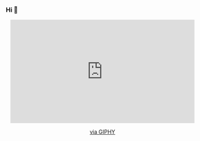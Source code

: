 ### Hi 👋

<div id="header" align="center">
  <iframe src="https://giphy.com/embed/26gspipWnu59srmM0" width="480" height="270" frameBorder="0" class="giphy-embed" allowFullScreen></iframe><p><a href="https://giphy.com/gifs/cute-animals-26gspipWnu59srmM0">via GIPHY</a></p>
</div>
